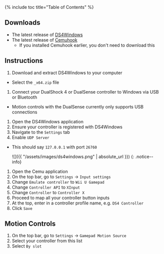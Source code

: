 {% include toc title="Table of Contents" %}

## Downloads

- The latest release of [DS4Windows](https://ryochan7.github.io/ds4windows-site/)
- The latest release of [Cemuhook](https://cemuhook.sshnuke.net/)
    - If you installed Cemuhook earlier, you don't need to download this

## Instructions

1. Download and extract DS4Windows to your computer
  - Select the `_x64.zip` file
1. Connect your DualShock 4 or DualSense controller to Windows via USB or Bluetooth
  - Motion controls with the DualSense currently only supports USB connections
1. Open the DS4Windows application
1. Ensure your controller is registered with DS4Windows
1. Navigate to the `Settings` tab
1. Enable `UDP Server`
  - This should say `127.0.0.1` with port `26760`

    ![]({{ "/assets/images/ds4windows.png" | absolute_url }})
    {: .notice--info}

1. Open the Cemu application
1. On the top bar, go to `Settings` -> `Input settings`
1. Change `Emulate controller` to `Wii U Gamepad`
1. Change `Controller API` to `XInput`
1. Change `Controller` to `Controller X`
1. Proceed to map all your controller button inputs
1. At the top, enter in a controller profile name, e.g. `DS4 Controller`
1. Click `Save`

## Motion Controls

1. On the top bar, go to `Settings` -> `Gamepad Motion Source`
1. Select your controller from this list
1. Select `By slot`
